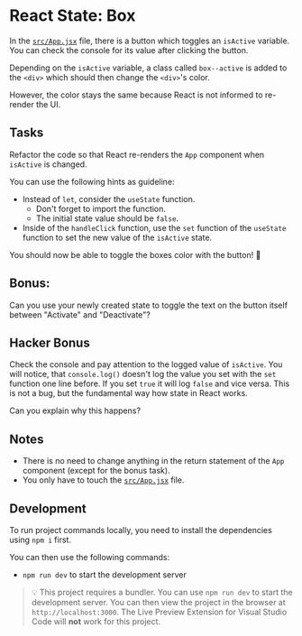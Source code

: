 # React State: Box

In the [`src/App.jsx`](./src/App.jsx) file, there is a button which toggles an `isActive` variable. You can check the console for its value after clicking the button.

Depending on the `isActive` variable, a class called `box--active` is added to the `<div>` which should then change the `<div>`'s color.

However, the color stays the same because React is not informed to re-render the UI.

## Tasks

Refactor the code so that React re-renders the `App` component when `isActive` is changed.

You can use the following hints as guideline:

- Instead of `let`, consider the `useState` function.
  - Don't forget to import the function.
  - The initial state value should be `false`.
- Inside of the `handleClick` function, use the `set` function of the `useState` function to set the new value of the `isActive` state.

You should now be able to toggle the boxes color with the button! 🎉

## Bonus:

Can you use your newly created state to toggle the text on the button itself between "Activate" and "Deactivate"?

## Hacker Bonus

Check the console and pay attention to the logged value of `isActive`. You will notice, that `console.log()` doesn't log the value you set with the `set` function one line before. If you set `true` it will log `false` and vice versa. This is not a bug, but the fundamental way how state in React works.

Can you explain why this happens?

## Notes

- There is no need to change anything in the return statement of the `App` component (except for the bonus task).
- You only have to touch the [`src/App.jsx`](./src/App.jsx) file.

## Development

To run project commands locally, you need to install the dependencies using `npm i` first.

You can then use the following commands:

- `npm run dev` to start the development server

> 💡 This project requires a bundler. You can use `npm run dev` to start the development server. You can then view the project in the browser at `http://localhost:3000`. The Live Preview Extension for Visual Studio Code will **not** work for this project.
